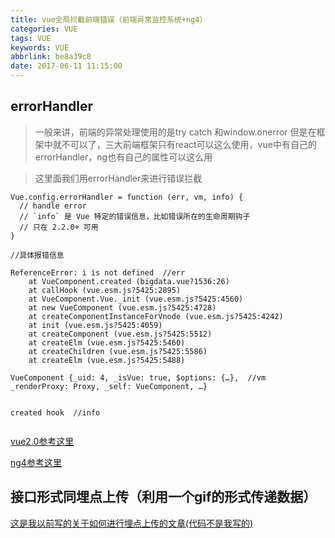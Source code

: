 ```yaml
---
title: vue全局拦截前端错误（前端异常监控系统+ng4）
categories: VUE
tags: VUE
keywords: VUE
abbrlink: be8a39c8
date: 2017-06-11 11:15:00
---
```


## errorHandler

> 一般来讲，前端的异常处理使用的是try catch 和window.onerror 但是在框架中就不可以了，三大前端框架只有react可以这么使用，vue中有自己的errorHandler，ng也有自己的属性可以这么用

> 这里面我们用errorHandler来进行错误拦截

```
Vue.config.errorHandler = function (err, vm, info) {
  // handle error
  // `info` 是 Vue 特定的错误信息，比如错误所在的生命周期钩子
  // 只在 2.2.0+ 可用
}

```
```
//具体报错信息

ReferenceError: i is not defined  //err
    at VueComponent.created (bigdata.vue?1536:26)
    at callHook (vue.esm.js?5425:2895)
    at VueComponent.Vue._init (vue.esm.js?5425:4560)
    at new VueComponent (vue.esm.js?5425:4728)
    at createComponentInstanceForVnode (vue.esm.js?5425:4242)
    at init (vue.esm.js?5425:4059)
    at createComponent (vue.esm.js?5425:5512)
    at createElm (vue.esm.js?5425:5460)
    at createChildren (vue.esm.js?5425:5586)
    at createElm (vue.esm.js?5425:5488)

VueComponent {_uid: 4, _isVue: true, $options: {…},  //vm _renderProxy: Proxy, _self: VueComponent, …}


created hook  //info


```
[vue2.0参考这里](https://cn.vuejs.org/v2/api/#errorHandler )

[ng4参考这里](https://www.angular.cn/api/core/ErrorHandler)

## 接口形式同埋点上传（利用一个gif的形式传递数据）

[这是我以前写的关于如何进行埋点上传的文章(代码不是我写的)](http://note.youdao.com/noteshare?id=f3283d431c12eaae4fe962df2b486755&sub=9D6EE15F28F74A6CAFFE096C2B5178BE)
